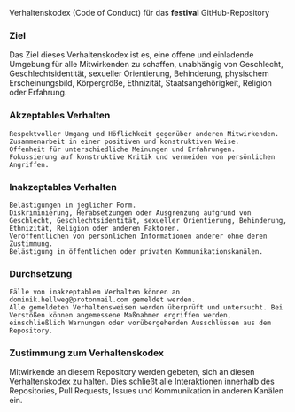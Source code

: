 Verhaltenskodex (Code of Conduct) für das **festival** GitHub-Repository

### Ziel

Das Ziel dieses Verhaltenskodex ist es, eine offene und einladende Umgebung für alle Mitwirkenden zu schaffen, unabhängig von Geschlecht, Geschlechtsidentität, sexueller Orientierung, Behinderung, physischem Erscheinungsbild, Körpergröße, Ethnizität, Staatsangehörigkeit, Religion oder Erfahrung.

### Akzeptables Verhalten

    Respektvoller Umgang und Höflichkeit gegenüber anderen Mitwirkenden.
    Zusammenarbeit in einer positiven und konstruktiven Weise.
    Offenheit für unterschiedliche Meinungen und Erfahrungen.
    Fokussierung auf konstruktive Kritik und vermeiden von persönlichen Angriffen.

### Inakzeptables Verhalten

    Belästigungen in jeglicher Form.
    Diskriminierung, Herabsetzungen oder Ausgrenzung aufgrund von Geschlecht, Geschlechtsidentität, sexueller Orientierung, Behinderung, Ethnizität, Religion oder anderen Faktoren.
    Veröffentlichen von persönlichen Informationen anderer ohne deren Zustimmung.
    Belästigung in öffentlichen oder privaten Kommunikationskanälen.

### Durchsetzung

    Fälle von inakzeptablem Verhalten können an dominik.hellweg@protonmail.com gemeldet werden.
    Alle gemeldeten Verhaltensweisen werden überprüft und untersucht. Bei Verstößen können angemessene Maßnahmen ergriffen werden, einschließlich Warnungen oder vorübergehenden Ausschlüssen aus dem Repository.

### Zustimmung zum Verhaltenskodex

Mitwirkende an diesem Repository werden gebeten, sich an diesen Verhaltenskodex zu halten. Dies schließt alle Interaktionen innerhalb des Repositories, Pull Requests, Issues und Kommunikation in anderen Kanälen ein.
